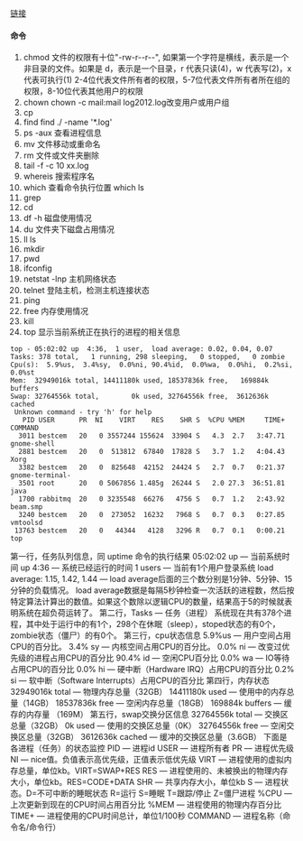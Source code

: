 [链接](https://thinkwon.blog.csdn.net/article/details/104588679)

#### 命令
1. chmod 
文件的权限有十位"-rw-r--r--",
如果第一个字符是横线，表示是一个非目录的文件。如果是 d，表示是一个目录，r 代表只读(4)，w 代表写(2)，x 代表可执行(1)
2-4位代表文件所有者的权限，5-7位代表文件所有者所在组的权限，8-10位代表其他用户的权限
2. chown
chown -c mail:mail log2012.log改变用户或用户组
3. cp
4. find
find ./ -name '*.log'
5. ps -aux
查看进程信息
6. mv
文件移动或重命名
7. rm 
文件或文件夹删除
8. tail -f -c 10 xx.log
9. whereis
搜索程序名
10. which
查看命令执行位置 which ls
11. grep 
12. cd 
13. df -h
磁盘使用情况
14. du 
文件夹下磁盘占用情况
15. ll ls
16. mkdir
17. pwd
18. ifconfig
19. netstat -lnp
主机网络状态
20. telnet
登陆主机，检测主机连接状态
21. ping
22. free
内存使用情况
23. kill
24. top 
显示当前系统正在执行的进程的相关信息
```
top - 05:02:02 up  4:36,  1 user,  load average: 0.02, 0.04, 0.07
Tasks: 378 total,   1 running, 298 sleeping,   0 stopped,   0 zombie
Cpu(s):  5.9%us,  3.4%sy,  0.0%ni, 90.4%id,  0.0%wa,  0.0%hi,  0.2%si,  0.0%st
Mem:  32949016k total, 14411180k used, 18537836k free,   169884k buffers
Swap: 32764556k total,        0k used, 32764556k free,  3612636k cached
 Unknown command - try 'h' for help 
   PID USER      PR  NI    VIRT    RES    SHR S  %CPU %MEM     TIME+ COMMAND                                                                                                 
  3011 bestcem   20   0 3557244 155624  33904 S   4.3  2.7   3:47.71 gnome-shell                                                                                             
  2881 bestcem   20   0  513812  67840  17828 S   3.7  1.2   4:04.43 Xorg                                                                                                    
  3382 bestcem   20   0  825648  42152  24424 S   2.7  0.7   0:21.37 gnome-terminal-                                                                                         
  3501 root      20   0 5067856 1.485g  26244 S   2.0 27.3  36:51.81 java                                                                                                    
  1700 rabbitmq  20   0 3235548  66276   4756 S   0.7  1.2   2:43.92 beam.smp                                                                                                
  3240 bestcem   20   0  273052  16232   7968 S   0.7  0.3   0:27.85 vmtoolsd                                                                                                
 13763 bestcem   20   0   44344   4128   3296 R   0.7  0.1   0:00.21 top       
```
第一行，任务队列信息，同 uptime 命令的执行结果
05:02:02 up — 当前系统时间
up  4:36 — 系统已经运行的时间
1 users — 当前有1个用户登录系统
load average: 1.15, 1.42, 1.44 — load average后面的三个数分别是1分钟、5分钟、15分钟的负载情况。
load average数据是每隔5秒钟检查一次活跃的进程数，然后按特定算法计算出的数值。如果这个数除以逻辑CPU的数量，结果高于5的时候就表明系统在超负荷运转了。
第二行，Tasks — 任务（进程）
系统现在共有378个进程，其中处于运行中的有1个，298个在休眠（sleep），stoped状态的有0个，zombie状态（僵尸）的有0个。
第三行，cpu状态信息
5.9%us — 用户空间占用CPU的百分比。
3.4% sy — 内核空间占用CPU的百分比。
0.0% ni — 改变过优先级的进程占用CPU的百分比
90.4% id — 空闲CPU百分比
0.0% wa — IO等待占用CPU的百分比
0.0% hi — 硬中断（Hardware IRQ）占用CPU的百分比
0.2% si — 软中断（Software Interrupts）占用CPU的百分比
第四行，内存状态
32949016k total — 物理内存总量（32GB）
14411180k used — 使用中的内存总量（14GB）
18537836k free — 空闲内存总量（18GB）
169884k buffers — 缓存的内存量 （169M）
第五行，swap交换分区信息
32764556k total — 交换区总量（32GB）
0k used — 使用的交换区总量（0K）
32764556k free — 空闲交换区总量（32GB）
3612636k cached — 缓冲的交换区总量（3.6GB）
下面是各进程（任务）的状态监控
PID — 进程id
USER — 进程所有者
PR — 进程优先级
NI — nice值。负值表示高优先级，正值表示低优先级
VIRT — 进程使用的虚拟内存总量，单位kb。VIRT=SWAP+RES
RES — 进程使用的、未被换出的物理内存大小，单位kb。RES=CODE+DATA
SHR — 共享内存大小，单位kb
S — 进程状态。D=不可中断的睡眠状态 R=运行 S=睡眠 T=跟踪/停止 Z=僵尸进程
%CPU — 上次更新到现在的CPU时间占用百分比
%MEM — 进程使用的物理内存百分比
TIME+ — 进程使用的CPU时间总计，单位1/100秒
COMMAND — 进程名称（命令名/命令行）












 

